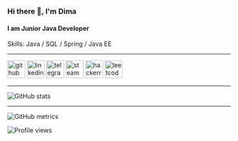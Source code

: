 
### Hi there 👋,  I'm Dima
#### I am Junior Java Developer

Skills: Java / SQL / Spring / Java EE

---

[<img src='https://cdn.jsdelivr.net/npm/simple-icons@3.0.1/icons/github.svg' alt='github' height='40'>](https://github.com/naruhin)  [<img src='https://cdn.jsdelivr.net/npm/simple-icons@3.0.1/icons/linkedin.svg' alt='linkedin' height='40'>](https://www.linkedin.com/in/dmytro-tolkunov-7125b6175/)  [<img src='https://cdn.jsdelivr.net/npm/simple-icons@3.0.1/icons/telegram.svg' alt='telegram' height='40'>](https://t.me/durango_95)  [<img src='https://cdn.jsdelivr.net/npm/simple-icons@3.0.1/icons/steam.svg' alt='steam' height='40'>](https://steamcommunity.com/id/tolyathebest/)  [<img src='https://cdn.jsdelivr.net/npm/simple-icons@3.0.1/icons/hackerrank.svg' alt='hackerrank' height='40'>](https://www.hackerrank.com/dimonkoko1)  [<img src='https://cdn.jsdelivr.net/npm/simple-icons@3.0.1/icons/leetcode.svg' alt='leetcode' height='40'>](https://leetcode.com/naruhin/)  

---

![GitHub stats](https://github-readme-stats.vercel.app/api?username=naruhin&show_icons=true)  

---

![GitHub metrics](https://metrics.lecoq.io/naruhin)  


![Profile views](https://gpvc.arturio.dev/naruhin)  
